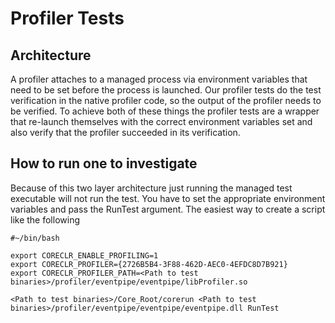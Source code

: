 # Profiler Tests

## Architecture
A profiler attaches to a managed process via environment variables that need to be set before the process is launched. Our profiler tests do the test verification in the native profiler code, so the output of the profiler needs to be verified. To achieve both of these things the profiler tests are a wrapper that re-launch themselves with the correct environment variables set and also verify that the profiler succeeded in its verification.

## How to run one to investigate
Because of this two layer architecture just running the managed test executable will not run the test. You have to set the appropriate environment variables and pass the RunTest argument. The easiest way to create a script like the following

```
#~/bin/bash

export CORECLR_ENABLE_PROFILING=1
export CORECLR_PROFILER={2726B5B4-3F88-462D-AEC0-4EFDC8D7B921}
export CORECLR_PROFILER_PATH=<Path to test binaries>/profiler/eventpipe/eventpipe/libProfiler.so

<Path to test binaries>/Core_Root/corerun <Path to test binaries>/profiler/eventpipe/eventpipe/eventpipe.dll RunTest
```
